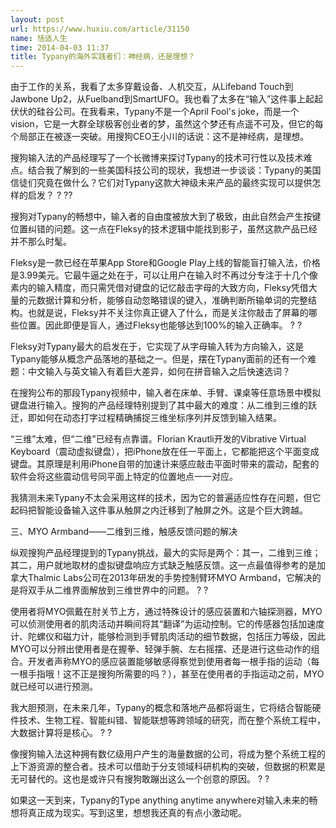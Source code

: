 ```yaml
---
layout: post
url: https://www.huxiu.com/article/31150
name: 恬适人生
time: 2014-04-03 11:37
title: Typany的海外实践者们：神经病，还是理想？
---
```

由于工作的关系，我看了太多穿戴设备、人机交互，从Lifeband Touch到Jawbone Up2，从Fuelband到SmartUFO。我也看了太多在“输入”这件事上起起伏伏的硅谷公司。在我看来，Typany不是一个April Fool's joke，而是一个vision，它是一大群全球极客创业者的梦，虽然这个梦还有点遥不可及，但它的每个局部正在被逐一突破。用搜狗CEO王小川的话说：这不是神经病，是理想。

搜狗输入法的产品经理写了一个长微博来探讨Typany的技术可行性以及技术难点。结合我了解到的一些美国科技公司的现状，我想进一步谈谈：Typany的美国信徒们究竟在做什么？它们对Typany这款大神级未来产品的最终实现可以提供怎样的启发？ ? ??

搜狗对Typany的畅想中，输入者的自由度被放大到了极致，由此自然会产生按键位置纠错的问题。这一点在Fleksy的技术逻辑中能找到影子，虽然这款产品已经并不那么时髦。

Fleksy是一款已经在苹果App Store和Google Play上线的智能盲打输入法，价格是3.99美元。它最牛逼之处在于，可以让用户在输入时不再过分专注于十几个像素内的输入精度，而只需凭借对键盘的记忆敲击字母的大致方向，Fleksy凭借大量的元数据计算和分析，能够自动忽略错误的键入，准确判断所输单词的完整结构。也就是说，Fleksy并不关注你真正键入了什么，而是关注你敲击了屏幕的哪些位置。因此即便是盲人，通过Fleksy也能够达到100%的输入正确率。 ? ?

Fleksy对Typany最大的启发在于，它实现了从字母输入转为方向输入，这是Typany能够从概念产品落地的基础之一。但是，摆在Typany面前的还有一个难题：中文输入与英文输入有着巨大差异，如何在拼音输入之后快速选词？

在搜狗公布的那段Typany视频中，输入者在床单、手臂、课桌等任意场景中模拟键盘进行输入。搜狗的产品经理特别提到了其中最大的难度：从二维到三维的跃迁，即如何在动态打字过程精确捕捉三维坐标序列并反馈到输入结果。

“三维”太难，但“二维”已经有点靠谱。Florian Krautli开发的Vibrative Virtual Keyboard（震动虚拟键盘），把iPhone放在任一平面上，它都能把这个平面变成键盘。其原理是利用iPhone自带的加速计来感应敲击平面时带来的震动，配套的软件会将这些震动信号同平面上特定的位置地点一一对应。

我猜测未来Typany不太会采用这样的技术，因为它的普遍适应性存在问题，但它起码把智能设备输入这件事从触屏之内迁移到了触屏之外。这是个巨大跨越。

三、MYO Armband——二维到三维，触感反馈问题的解决

纵观搜狗产品经理提到的Typany挑战，最大的实际是两个：其一，二维到三维；其二，用户就地取材的虚拟键盘响应方式缺乏触感反馈。这一点最值得参考的是加拿大Thalmic Labs公司在2013年研发的手势控制臂环MYO Armband，它解决的是将双手从二维界面解放到三维世界中的问题。 ? ?

使用者将MYO佩戴在肘关节上方，通过特殊设计的感应装置和六轴探测器，MYO可以侦测使用者的肌肉活动并瞬间将其“翻译”为运动控制。它的传感器包括加速度计、陀螺仪和磁力计，能够检测到手臂肌肉活动的细节数据，包括压力等级，因此MYO可以分辨出使用者是在握拳、轻弹手腕、左右摇摆、还是进行这些动作的组合。开发者声称MYO的感应装置能够敏感得察觉到使用者每一根手指的运动（每一根手指哦！这不正是搜狗所需要的吗？），甚至在使用者的手指运动之前，MYO就已经可以进行预测。

我大胆预测，在未来几年，Typany的概念和落地产品都将诞生，它将结合智能硬件技术、生物工程、智能纠错、智能联想等跨领域的研究，而在整个系统工程中，大数据计算将是核心。 ? ?

像搜狗输入法这种拥有数亿级用户产生的海量数据的公司，将成为整个系统工程的上下游资源的整合者。技术可以借助于分支领域科研机构的突破，但数据的积累是无可替代的。这也是或许只有搜狗敢蹦出这么一个创意的原因。 ? ?

如果这一天到来，Typany的Type anything anytime anywhere对输入未来的畅想将真正成为现实。写到这里，想想我还真的有点小激动呢。

